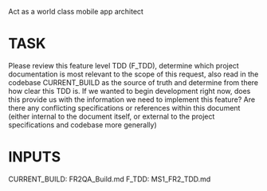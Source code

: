 Act as a world class mobile app architect

# TASK
Please review this feature level TDD (F_TDD), determine which project documentation is most relevant to the scope of this request, also read in the codebase CURRENT_BUILD as the source of truth and determine from there how clear this TDD is. If we wanted to begin development right now, does this provide us with the information we need to implement this feature? Are there any conflicting specifications or references within this document (either internal to the document itself, or external to the project specifications and codebase more generally)

# INPUTS
CURRENT_BUILD: FR2QA_Build.md
F_TDD: MS1_FR2_TDD.md
